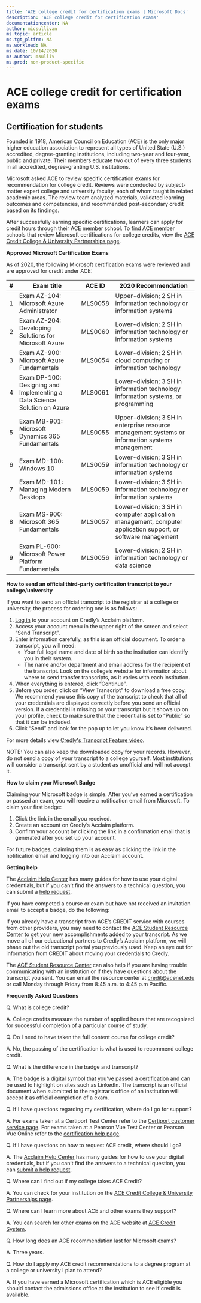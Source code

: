 ```yaml
---
title: 'ACE college credit for certification exams | Microsoft Docs'
description: 'ACE college credit for certification exams' 
documentationcenter: NA 
author: micsullivan
ms.topic: article
ms.tgt_pltfrm: NA
ms.workload: NA
ms.date: 10/14/2020
ms.author: msulliv
ms.prod: non-product-specific
---
```

# ACE college credit for certification exams

## Certification for students

Founded in 1918, American Council on Education (ACE) is the only major higher education association to represent all types of United State (U.S.) accredited, degree-granting institutions, including two-year and four-year, public and private. Their members educate two out of every three students in all accredited, degree-granting U.S. institutions.
 
Microsoft asked ACE to review specific certification exams for recommendation for college credit.  Reviews were conducted by subject-matter expert college and university faculty, each of whom taught in related academic areas. The review team analyzed materials, validated learning outcomes and competencies, and recommended post-secondary credit based on its findings.

After successfully earning specific certifications, learners can apply for credit hours through their ACE member school. To find ACE member schools that review Microsoft certifications for college credits, view the [ACE Credit College & University Partnerships page](https://www2.acenet.edu/crm/cup/). 


**Approved Microsoft Certification Exams**

As of 2020, the following Microsoft certification exams were reviewed and are approved for credit under ACE:

|  # | Exam title         | ACE ID       | 2020 Recommendation |
| :---:| ----------|:--------------------:| -----------|
|  1 | Exam AZ-104: Microsoft Azure Administrator | MLS0058 | Upper-division; 2 SH in information technology or information systems |
|  2 | Exam AZ-204: Developing Solutions for Microsoft Azure | MLS0060 | Lower-division; 2 SH in information technology or information systems
|  3 | Exam AZ-900: Microsoft Azure Fundamentals | MLS0054 | Lower-division; 2 SH in cloud computing or information technology
|  4 | Exam DP-100: Designing and Implementing a Data Science Solution on Azure | MLS0061 | Lower-division; 3 SH in information technology information systems, or programming
|  5 | Exam MB-901: Microsoft Dynamics 365 Fundamentals | MLS0055 | Upper-division; 3 SH in enterprise resource management systems or information systems management
|  6 | Exam MD-100: Windows 10 | MLS0059 | Lower-division; 3 SH in information technology or information systems
|  7 | Exam MD-101: Managing Modern Desktops | MLS0059 | Lower-division; 3 SH in information technology or information systems
|  8 | Exam MS-900: Microsoft 365 Fundamentals | MLS0057 | Lower-division; 3 SH in computer application management, computer application support, or software management
|  9 | Exam PL-900: Microsoft Power Platform Fundamentals | MLS0056 | Lower-division; 2 SH in information technology or data science


**How to send an official third-party certification transcript to your college/university**

If you want to send an official transcript to the registrar at a college or university, the process for ordering one is as follows:

1. [Log in](https://www.youracclaim.com/) to your account on Credly’s Acclaim platform.
2. Access your account menu in the upper right of the screen and select “Send Transcript”.
3. Enter information carefully, as this is an official document. To order a transcript, you will need:
   - Your full legal name and date of birth so the institution can identify you in their system.
   - The name and/or department and email address for the recipient of the transcript. Look on the college’s website for information about where to send transfer transcripts, as it varies with each institution.
5. When everything is entered, click “Continue”.
6. Before you order, click on “View Transcript” to download a free copy. We recommend you use this copy of the transcript to check that all of your credentials are displayed correctly before you send an official version. If a credential is missing on your transcript but it shows up on your profile, check to make sure that the credential is set to “Public” so that it can be included. 
7. Click “Send” and look for the pop up to let you know it’s been delivered.

For more details view [Credly's Transcript Feature video](https://support.youracclaim.com/hc/en-us/articles/360042534771-Video-Credly-s-Transcript-Feature).

NOTE: You can also keep the downloaded copy for your records. However, do not send a copy of your transcript to a college yourself. Most institutions will consider a transcript sent by a student as unofficial and will not accept it.


**How to claim your Microsoft Badge**

Claiming your Microsoft badge is simple. After you’ve earned a certification or passed an exam, you will receive a notification email from Microsoft. To claim your first badge:
1. Click the link in the email you received.
2. Create an account on Credly’s Acclaim platform.
3. Confirm your account by clicking the link in a confirmation email that is generated after you set up your account.

For future badges, claiming them is as easy as clicking the link in the notification email and logging into our Acclaim account.


**Getting help**

The [Acclaim Help Center](https://support.youracclaim.com/hc/en-us/requests/new) has many guides for how to use your digital credentials, but if you can’t find the answers to a technical question, you can submit a [help request](https://support.youracclaim.com/hc/en-us/requests/new).

If you have competed a course or exam but have not received an invitation email to accept a badge, do the following:

If you already have a transcript from ACE’s CREDIT service with courses from other providers, you may need to contact the [ACE Student Resource Center](https://www.acenet.edu/Programs-Services/Pages/Credit-Transcripts/Student-Resource-Center.aspx) to get your new accomplishments added to your transcript. As we move all of our educational partners to Credly’s Acclaim platform, we will phase out the old transcript portal you previously used. Keep an eye out for information from CREDIT about moving your credentials to Credly.

The [ACE Student Resource Center](https://www.acenet.edu/Programs-Services/Pages/Credit-Transcripts/Student-Resource-Center.aspx) can also help if you are having trouble communicating with an institution or if they have questions about the transcript you sent. You can email the resource center at credit@acenet.edu or call Monday through Friday from 8:45 a.m. to 4:45 p.m Pacific.


**Frequently Asked Questions**

Q. What is college credit?

A. College credits measure the number of applied hours that are recognized for successful completion of a particular course of study. 

Q. Do I need to have taken the full content course for college credit?

A. No, the passing of the certification is what is used to recommend college credit.  

Q. What is the difference in the badge and transcript?

A. The badge is a digital symbol that you’ve passed a certification and can be used to highlight on sites such as LinkedIn.  The transcript is an official document when submitted to the registrar’s office of an institution will accept it as official completion of a exam.

Q. If I have questions regarding my certification, where do I go for support?

A. For exams taken at a Certiport Test Center refer to the [Certiport customer service page](https://certiport.pearsonvue.com/Support/Support-for-test-candidates/Customer-service.aspx). For exams taken at a Pearson Vue Test Center or Pearson Vue Online refer to the [certification help page](https://docs.microsoft.com/learn/certifications/help). 

Q. If I have questions on how to request ACE credit, where should I go?

A. The [Acclaim Help Center](https://support.youracclaim.com/hc/en-us/requests/new) has many guides for how to use your digital credentials, but if you can’t find the answers to a technical question, you can [submit a help request](https://support.youracclaim.com/hc/en-us/requests/new).

Q. Where can I find out if my college takes ACE Credit?

A. You can check for your institution on the [ACE Credit College & University Partnerships page](http://www2.acenet.edu/crm/cup/).

Q. Where can I learn more about ACE and other exams they support?

A. You can search for other exams on the ACE website at [ACE Credit System](https://www2.acenet.edu/credit/?fuseaction=transcriptsPublic.getCourseSearchCriteria).

Q. How long does an ACE recommendation last for Microsoft exams?

A. Three years.

Q. How do I apply my ACE credit recommendations to a degree program at a college or university I plan to attend?

A. If you have earned a Microsoft certification which is ACE eligible you should contact the admissions office at the institution to see if credit is available.
